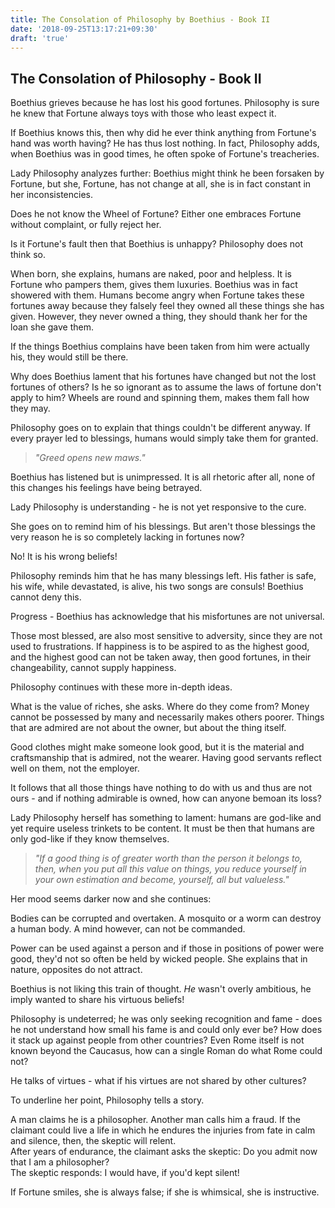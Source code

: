 ```yaml
---
title: The Consolation of Philosophy by Boethius - Book II
date: '2018-09-25T13:17:21+09:30'
draft: 'true'
---
```

## The Consolation of Philosophy - Book II

Boethius grieves because he has lost his good fortunes. Philosophy is sure he knew that Fortune always toys with those who least expect it.

If Boethius knows this, then why did he ever think anything from Fortune's hand was worth having? He has thus lost nothing. In fact, Philosophy adds, when Boethius was in good times, he often spoke of Fortune's treacheries.

Lady Philosophy analyzes further: Boethius might think he been forsaken by Fortune, but she, Fortune, has not change at all, she is in fact constant in her inconsistencies.

Does he not know the Wheel of Fortune? Either one embraces Fortune without complaint, or fully reject her. 

Is it Fortune's fault then that Boethius is unhappy? Philosophy does not think so. 

When born, she explains, humans are naked, poor and helpless. It is Fortune who pampers them, gives them luxuries. Boethius was in fact showered with them. Humans become angry when Fortune takes these fortunes away because they falsely feel they owned all these things she has given. However, they never owned a thing, they should thank her for the loan she gave them.

If the things Boethius complains have been taken from him were actually his, they would still be there.

Why does Boethius lament that his fortunes have changed but not the lost fortunes of others? Is he so ignorant as to assume the laws of fortune don't apply to him? Wheels are round and spinning them, makes them fall how they may.

Philosophy goes on to explain that things couldn't be different anyway. If every prayer led to blessings, humans would simply take them for granted. 

> _"Greed opens new maws."_

Boethius has listened but is unimpressed. It is all rhetoric after all, none of this changes his feelings have being betrayed.

Lady Philosophy is understanding - he is not yet responsive to the cure.

She goes on to remind him of his blessings. But aren't those blessings the very reason he is so completely lacking in fortunes now?

No! It is his wrong beliefs!

Philosophy reminds him that he has many blessings left. His father is safe, his wife, while devastated, is alive, his two songs are consuls! Boethius cannot deny this.

Progress - Boethius has acknowledge that his misfortunes are not universal.

Those most blessed, are also most sensitive to adversity, since they are not used to frustrations. If happiness is to be aspired to as the highest good, and the highest good can not be taken away, then good fortunes, in their changeability, cannot supply happiness.

Philosophy continues with these more in-depth ideas.

What is the value of riches, she asks. Where do they come from? Money cannot be possessed by many and necessarily makes others poorer. Things that are admired are not about the owner, but about the thing itself.

Good clothes might make someone look good, but it is the material and craftsmanship that is admired, not the wearer. Having good servants reflect well on them, not the employer. 

It follows that all those things have nothing to do with us and thus are not ours - and if nothing admirable is owned, how can anyone bemoan its loss?

Lady Philosophy herself has something to lament: humans are god-like and yet require useless trinkets to be content. It must be then that humans are only god-like if they know themselves.

> _"If a good thing is of greater worth than the person it belongs to, then, when you put all this value on things, you reduce yourself in your own estimation and become, yourself, all but valueless."_

Her mood seems darker now and she continues:

Bodies can be corrupted and overtaken. A mosquito or a worm can destroy a human body. A mind however, can not be commanded.

Power can be used against a person and if those in positions of power were good, they'd not so often be held by wicked people. She explains that in nature, opposites do not attract.

Boethius is not liking this train of thought. _He_ wasn't overly ambitious, he imply wanted to share his virtuous beliefs!

Philosophy is undeterred; he was only seeking recognition and fame - does he not understand how small his fame is and could only ever be? How does it stack up against people from other countries? Even Rome itself is not known beyond the Caucasus, how can a single Roman do what Rome could not?

He talks of virtues - what if his virtues are not shared by other cultures?

To underline her point, Philosophy tells a story. 

A man claims he is a philosopher. Another man calls him a fraud. If the claimant could live a life in which he endures the injuries from fate in calm and silence, then, the skeptic will relent.\
After years of endurance, the claimant asks the skeptic: Do you admit now that I am a philosopher?\
The skeptic responds: I would have, if you'd kept silent!

If Fortune smiles, she is always false; if she is whimsical, she is instructive.
